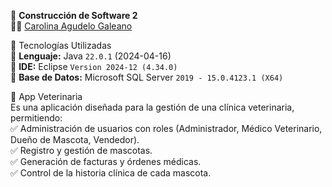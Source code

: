 📌 **Construcción de Software 2**  
👩‍💻 [Carolina Agudelo Galeano](https://github.com/caroo96)  


🚀 Tecnologías Utilizadas  
🔹 **Lenguaje:** Java `22.0.1` (2024-04-16)  
🔹 **IDE:** Eclipse `Version 2024-12 (4.34.0)`  
🔹 **Base de Datos:** Microsoft SQL Server `2019 - 15.0.4123.1 (X64)`


🏥 App Veterinaria  
Es una aplicación diseñada para la gestión de una clínica veterinaria, permitiendo:  
✅ Administración de usuarios con roles (Administrador, Médico Veterinario, Dueño de Mascota, Vendedor).  
✅ Registro y gestión de mascotas.  
✅ Generación de facturas y órdenes médicas.  
✅ Control de la historia clínica de cada mascota.  




